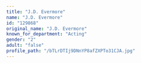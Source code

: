 ```yaml
---
title: "J.D. Evermore"
name: "J.D. Evermore"
id: "129868"
original_name: "J.D. Evermore"
known_for_department: "Acting"
gender: "2"
adult: "false"
profile_path: "/bTLrDTIj9DNnYP8afZXPTo31CJA.jpg"
---
```

